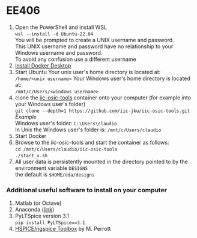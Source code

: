 # EE406
1. Open the PowerShell and install WSL<br>
`wsl --install -d Ubuntu-22.04`<br>
You will be prompted to create a UNIX username and password.<br>
This UNIX username and password have no relationship to your Windows username and password.<br>
To avoid any confusion use a different username
2. [Install Docker Desktop](https://docs.docker.com/desktop/install/windows-install/)<br>
3. Start Ubuntu
Your unix user's home directory is located at:<br>
`/home/<unix username>`
Your Windows user's home directory is located at:<br>
`/mnt/c/Users/<windows username>`
5. clone the [iic-osic-tools](https://github.com/iic-jku/IIC-OSIC-TOOLS) container onto your computer (for example into your Windows user's folder)<br>
`git clone --depth=1 https://github.com/iic-jku/iic-osic-tools.git`<br>
*Example*<br>
Windows user's folder: `C:\Users\claudio`<br>
In Unix the Windows user's folder is:
`/mnt/c/Users/claudio`<br>
5. Start Docker
6. Browse to the iic-osic-tools and start the container as follows:<br>
`cd /mnt/c/Users/claudio/iic-osic-tools`<br>
`./start_x.sh`
7. All user data is persistently mounted in the directory pointed to by the environment variable `DESIGNS` <br>
the default is `$HOME/eda/designs`   

### Additional useful software to install on your computer
1. Matlab (or Octave)
2. Anaconda ([link](https://docs.anaconda.com/free/anaconda/install/index.html))
3. PyLTSpice version 3.1<br>
`pip install PyLTSpice==3.1`<br>
4. [HSPICE/ngspice Toolbox](https://web02.gonzaga.edu/faculty/talarico/vlsi/matlab.html) by M. Perrott

